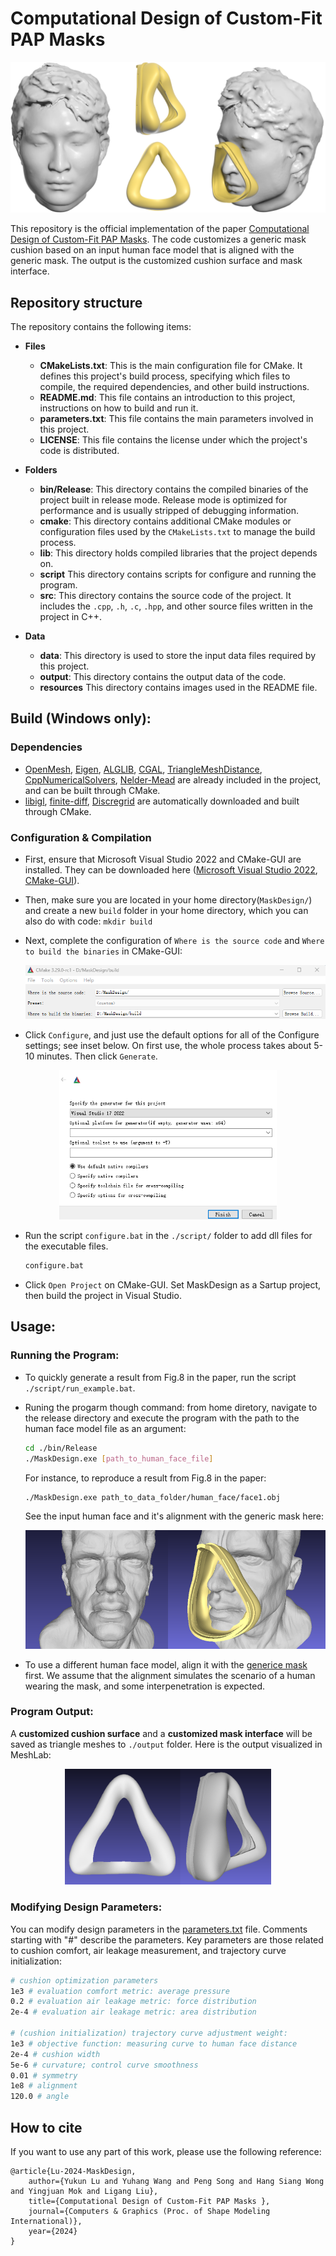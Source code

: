 # Computational Design of Custom-Fit PAP Masks

![teaser](./resources/teaser.png "teaser") 

This repository is the official implementation of the paper [Computational Design of Custom-Fit PAP Masks](https://sutd-cgl.github.io/supp/Publication/projects/2024-SMI-MaskDesign/index.html). 
The code customizes a generic mask cushion based on an input human face model that is aligned with the generic mask. The output is the customized cushion surface and mask interface.

## Repository structure

The repository contains the following items:

- **Files**
  - **CMakeLists.txt**: This is the main configuration file for CMake. It defines this project's build process, specifying which files to compile, the required dependencies, and other build instructions.
  - **README.md**: This file contains an introduction to this project, instructions on how to build and run it.
  - **parameters.txt**: This file contains the main parameters involved in this project.
  - **LICENSE**: This file contains the license under which the project's code is distributed. 

- **Folders**
  - **bin/Release**: This directory contains the compiled binaries of the project built in release mode. Release mode is optimized for performance and is usually stripped of debugging information.
  - **cmake**: This directory contains additional CMake modules or configuration files used by the `CMakeLists.txt` to manage the build process.
  - **lib**: This directory holds compiled libraries that the project depends on. 
  - **script** This directory contains scripts for configure and running the program.
  - **src**: This directory contains the source code of the project. It includes the `.cpp`, `.h`, `.c`, `.hpp`, and other source files written in the project in C++.

- **Data**

  - **data**: This directory is used to store the input data files required by this project. 
  - **output**: This directory contains the output data of the code.
  - **resources** This directory contains images used in the README file.
  
## Build (Windows only):
### Dependencies

- [OpenMesh](https://www.graphics.rwth-aachen.de/software/openmesh/), [Eigen](https://eigen.tuxfamily.org/index.php?title=Main_Page), [ALGLIB](https://www.alglib.net/), [CGAL](https://www.cgal.org/), [TriangleMeshDistance](https://github.com/InteractiveComputerGraphics/TriangleMeshDistance), [CppNumericalSolvers](https://github.com/PatWie/CppNumericalSolvers), [Nelder-Mead](https://people.math.sc.edu/Burkardt/cpp_src/asa047/asa047.html) are already included in the project, and can be built through CMake.
- [libigl](https://libigl.github.io/), [finite-diff](https://github.com/zfergus/finite-diff), [Discregrid](https://github.com/InteractiveComputerGraphics/Discregrid?tab=readme-ov-file) are automatically downloaded and built through CMake.


### Configuration & Compilation

- First, ensure that Microsoft Visual Studio 2022 and CMake-GUI are installed. They can be downloaded here ([Microsoft Visual Studio 2022](https://visualstudio.microsoft.com/vs/), [CMake-GUI](https://github.com/Kitware/CMake/releases/download/v3.30.0-rc3/cmake-3.30.0-rc3.zip)).

- Then, make sure you are located in your home directory(`MaskDesign/`) and create a new `build` folder in your home directory, which you can also do with code:  `mkdir build`

- Next, complete the configuration of `Where is the source code`  and  `Where to build the binaries` in CMake-GUI:

  ![image-20240624115140712](./resources/set1.png "set1")

- Click `Configure`, and just use the default options for all of the Configure settings; see inset below. On first use, the whole process takes about 5-10 minutes. Then click `Generate`.
<div align=center><img src="./resources/set2.png" alt="set2" style="zoom:67%;" /></div>

- Run the script `configure.bat` in the `./script/` folder to add dll files for the executable files.

  ```bat
  configure.bat
  ```

- Click `Open Project` on CMake-GUI. Set MaskDesign as a Sartup project, then build the project in Visual Studio.

## Usage:
### Running the Program:
 - To quickly generate a result from Fig.8 in the paper, run the script `./script/run_example.bat`.


 - Runing the progarm though command: from home diretory, navigate to the release directory and execute the program with the path to the human face model file as an argument:
   ```bash
   cd ./bin/Release
   ./MaskDesign.exe [path_to_human_face_file]
   ```
    For instance, to reproduce a result from Fig.8 in the paper:
    ```bash
   ./MaskDesign.exe path_to_data_folder/human_face/face1.obj
    ```
    See the input human face and it's alignment with the generic mask here:

   <div align=center><img src="./resources/input.png" alt="input" style="zoom:60%;" /></div>

 - To use a different human face model, align it with the [generice mask](./data/generic_cushion/generic_mask_interface.obj) first. We assume that the alignment simulates the scenario of a human wearing the mask, and some interpenetration is expected.

### Program Output:
A **customized cushion surface** and a **customized mask interface** will be saved as triangle meshes to `./output` folder. Here is the output visualized in MeshLab:

<div align=center><img src="./resources/output.png" alt="output" style="zoom:40%;" /></div>

### Modifying Design Parameters:
You can modify design parameters in the [parameters.txt](parameters.txt) file. Comments starting with "#" describe the parameters. Key parameters are those related to cushion comfort, air leakage measurement, and trajectory curve initialization:
```bash
# cushion optimization parameters 
1e3 # evaluation comfort metric: average pressure 
0.2 # evaluation air leakage metric: force distribution
2e-4 # evaluation air leakage metric: area distribution

# (cushion initialization) trajectory curve adjustment weight:
1e3 # objective function: measuring curve to human face distance
2e-4 # cushion width
5e-6 # curvature; control curve smoothness
0.01 # symmetry
1e8 # alignment
120.0 # angle
```

## How to cite

If you want to use any part of this work, please use the following reference:

```
@article{Lu-2024-MaskDesign,
    author={Yukun Lu and Yuhang Wang and Peng Song and Hang Siang Wong and Yingjuan Mok and Ligang Liu},
    title={Computational Design of Custom-Fit PAP Masks },
    journal={Computers & Graphics (Proc. of Shape Modeling International)},
    year={2024} 
}
```